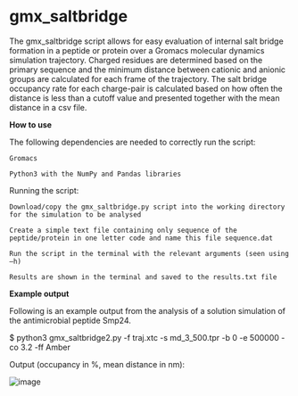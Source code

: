 # gmx_saltbridge

The gmx_saltbridge script allows for easy evaluation of internal salt bridge formation in a peptide or protein over a Gromacs molecular dynamics simulation trajectory. Charged residues are determined based on the primary sequence and the minimum distance between cationic and anionic groups are calculated for each frame of the trajectory. The salt bridge occupancy rate for each charge-pair is calculated based on how often the distance is less than a cutoff value and presented together with the mean distance in a csv file.     

**How to use**


The following dependencies are needed to correctly run the script: 

    Gromacs 

    Python3 with the NumPy and Pandas libraries 

  Running the script: 

    Download/copy the gmx_saltbridge.py script into the working directory for the simulation to be analysed 

    Create a simple text file containing only sequence of the peptide/protein in one letter code and name this file sequence.dat 

    Run the script in the terminal with the relevant arguments (seen using –h)  

    Results are shown in the terminal and saved to the results.txt file  


**Example output**

Following is an example output from the analysis of a solution simulation of the antimicrobial peptide Smp24. 

$ python3 gmx_saltbridge2.py -f traj.xtc -s md_3_500.tpr -b 0 -e 500000 -co 3.2 -ff Amber 

Output (occupancy in %, mean distance in nm): 

![image](https://user-images.githubusercontent.com/127429845/232488012-1e867cb1-7906-42fe-98ed-b260f391f7d9.png)

